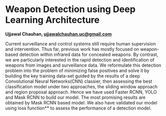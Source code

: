 # Weapon Detection using Deep Learning Architecture

<b>Ujjawal Chauhan, ujjawalchauhan.uc@gmail.com</b> </br>




Current surveillance and control systems still require human supervision and intervention. Thus far, previous work has mostly focused on weapon-based detection within infrared data for concealed weapons. By contrast, we are particularly interested in the rapid detection and identification of weapons from images and surveillance data.  We reformulate this detection problem into the problem of minimizing false positives and solve it by building the key training data-set guided by the results of a deep Convolutional Neural Networks(CNN) classier, then assessing the best classification model under two approaches, the sliding window approach and region proposal approach. Hence we have used  Faster RCNN, YOLO and Mask RCNN to build our model. The most promising results are obtained by Mask RCNN based model. We also have validated our model using loss function** to assess the performance of a detection model.

